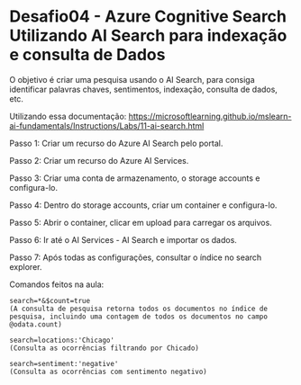 # Desafio04 - Azure Cognitive Search Utilizando AI Search para indexação e consulta de Dados

O objetivo é criar uma pesquisa usando o AI Search, para consiga identificar palavras chaves, sentimentos, indexação, consulta de dados, etc. 

Utilizando essa documentação: https://microsoftlearning.github.io/mslearn-ai-fundamentals/Instructions/Labs/11-ai-search.html

Passo 1: Criar um recurso do Azure AI Search pelo portal. 

Passo 2: Criar um recurso do Azure AI Services.

Passo 3: Criar uma conta de armazenamento, o storage accounts e configura-lo. 

Passo 4: Dentro do storage accounts, criar um container e configura-lo.

Passo 5: Abrir o container, clicar em upload para carregar os arquivos. 

Passo 6: Ir até o AI Services - AI Search e importar os dados.

Passo 7: Após todas as configurações, consultar o índice no search explorer.

Comandos feitos na aula: 

    search=*&$count=true   
    (A consulta de pesquisa retorna todos os documentos no índice de pesquisa, incluindo uma contagem de todos os documentos no campo @odata.count)

    search=locations:'Chicago' 
    (Consulta as ocorrências filtrando por Chicado)

    search=sentiment:'negative' 
    (Consulta as ocorrências com sentimento negativo)
